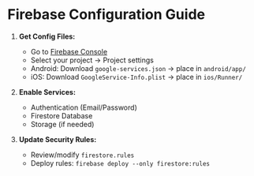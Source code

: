 # Firebase Configuration Guide

1. **Get Config Files:**
   - Go to [Firebase Console](https://console.firebase.google.com/)
   - Select your project → Project settings
   - Android: Download `google-services.json` → place in `android/app/`
   - iOS: Download `GoogleService-Info.plist` → place in `ios/Runner/`

2. **Enable Services:**
   - Authentication (Email/Password)
   - Firestore Database
   - Storage (if needed)

3. **Update Security Rules:**
   - Review/modify `firestore.rules`
   - Deploy rules: `firebase deploy --only firestore:rules`